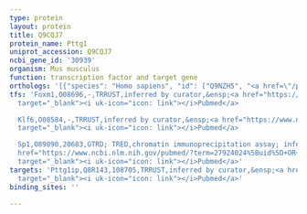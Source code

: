 ```yaml
---
type: protein
layout: protein
title: Q9CQJ7
protein_name: Pttg1
uniprot_accession: Q9CQJ7
ncbi_gene_id: '30939'
organism: Mus musculus
function: transcription factor and target gene
orthologs: '[{"species": "Homo sapiens", "id": ["Q9NZH5", "<a href=\"/protein/o95997\">O95997</a>"]}, {"species": "Rattus norvegicus", "id": ["P97613"]}]'
tfs: 'Foxm1,O08696,-,TRRUST,inferred by curator,&ensp;<a href="https://www.ncbi.nlm.nih.gov/pubmed/?term=24213573%5Buid%5D+OR+29087512%5Buid%5D"
  target="_blank"><i uk-icon="icon: link"></i>Pubmed</a>

  Klf6,O08584,-,TRRUST,inferred by curator,&ensp;<a href="https://www.ncbi.nlm.nih.gov/pubmed/?term=20116377%5Buid%5D+OR+29087512%5Buid%5D"
  target="_blank"><i uk-icon="icon: link"></i>Pubmed</a>

  Sp1,O89090,20683,GTRD; TRED,chromatin immunoprecipitation assay; inferred by curator,&ensp;<a
  href="https://www.ncbi.nlm.nih.gov/pubmed/?term=27924024%5Buid%5D+OR+17202159%5Buid%5D"
  target="_blank"><i uk-icon="icon: link"></i>Pubmed</a>'
targets: 'Pttg1ip,Q8R143,108705,TRRUST,inferred by curator,&ensp;<a href="https://www.ncbi.nlm.nih.gov/pubmed/?term=15886233%5Buid%5D+OR+29087512%5Buid%5D"
  target="_blank"><i uk-icon="icon: link"></i>Pubmed</a>'
binding_sites: ''

---
```

